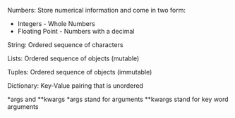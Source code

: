 Numbers: Store numerical information and come in two form:
- Integers - Whole Numbers
- Floating Point - Numbers with a decimal

String: Ordered sequence of characters

Lists: Ordered sequence of objects (mutable)

Tuples: Ordered sequence of objects (immutable)

Dictionary: Key-Value pairing that is unordered

*args and **kwargs
*args stand for arguments
**kwargs stand for key word arguments